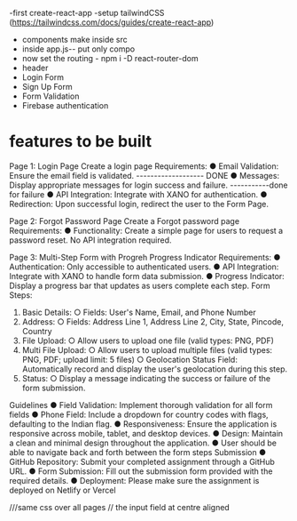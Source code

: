 -first create-react-app
-setup tailwindCSS (https://tailwindcss.com/docs/guides/create-react-app)
- components make inside src
- inside app.js-- put only <Body/> compo
- now set the routing -  npm i -D 
react-router-dom
- header
- Login Form
- Sign Up Form
- Form Validation
- Firebase authentication







# features to be built
Page 1: Login Page
Create a login page
Requirements:
● Email Validation: Ensure the email field is validated. ------------------- DONE
● Messages: Display appropriate messages for login success and failure. -----------done for failure
● API Integration: Integrate with XANO for authentication.
● Redirection: Upon successful login, redirect the user to the Form Page.

Page 2: Forgot Password Page
Create a Forgot password page
Requirements:
● Functionality: Create a simple page for users to request a password reset. No API
integration required.

Page 3: Multi-Step Form with Progreh Progress Indicator
Requirements:
● Authentication: Only accessible to authenticated users.
● API Integration: Integrate with XANO to handle form data submission.
● Progress Indicator: Display a progress bar that updates as users complete each step.
Form Steps:
1. Basic Details:
○ Fields: User's Name, Email, and Phone Number
2. Address:
○ Fields: Address Line 1, Address Line 2, City, State, Pincode, Country
3. File Upload:
○ Allow users to upload one file (valid types: PNG, PDF)
4. Multi File Upload:
○ Allow users to upload multiple files (valid types: PNG, PDF; upload limit: 5 files)
○ Geolocation Status Field: Automatically record and display the user's geolocation
during this step.
5. Status:
○ Display a message indicating the success or failure of the form submission.

Guidelines
● Field Validation: Implement thorough validation for all form fields
● Phone Field: Include a dropdown for country codes with flags, defaulting to the Indian
flag.
● Responsiveness: Ensure the application is responsive across mobile, tablet, and
desktop devices.
● Design: Maintain a clean and minimal design throughout the application.
● User should be able to navigate back and forth between the form steps
Submission
● GitHub Repository: Submit your completed assignment through a GitHub URL.
● Form Submission: Fill out the submission form provided with the required details.
● Deployment: Please make sure the assignment is deployed on Netlify or Vercel


///same css over all pages
// the input field at centre aligned
